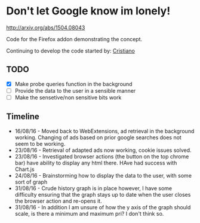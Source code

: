 # Don't let Google know im lonely!

http://arxiv.org/abs/1504.08043

Code for the Firefox addon demonstrating the concept.

Continuing to develop the code started by: [Cristiano](https://github.com/guimarac)

## TODO

- [x] Make probe queries function in the background
- [ ] Provide the data to the user in a sensible manner
- [ ] Make the sensetive/non sensitive bits work

## Timeline


- 16/08/16 - Moved back to WebExtensions, ad retrieval in the background working. Changing of ads based on prior google searches does not seem to be working.
- 23/08/16 -  Retrieval of adapted ads now working, cookie issues solved.
- 23/08/16 - Investigated browser actions (the button on the top chrome bar) have ability to display any html there. HAve had success with Chart.js
- 24/08/16 -  Brainstorming how to display the data to the user, with some sort of graph
- 31/08/16 - Crude history graph is in place however, I have some difficulty ensuring that the graph stays up to date when the user closes the browser action and re-opens it.
- 31/08/16 - In addition I am unsure of how the y axis of the graph should scale, is there a minimum and maximum pri? I don't think so.
